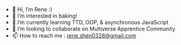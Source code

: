 - 👋 Hi, I’m Rene :)
- 👀 I’m interested in baking!
- 🌱 I’m currently learning TTD, OOP, & asynchronous JavaScript
- 💞️ I’m looking to collaborate on Multiverse Apprentice Community
- 📫 How to reach me : rene.shen0328@gmail.com

<!---
reneshen0328/reneshen0328 is a ✨ special ✨ repository because its `README.md` (this file) appears on your GitHub profile.
You can click the Preview link to take a look at your changes.
--->
